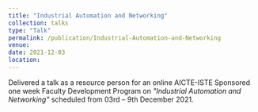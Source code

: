 ```yaml
---
title: "Industrial Automation and Networking"
collection: talks
type: "Talk"
permalink: /publication/Industrial-Automation-and-Networking
venue: 
date: 2021-12-03
location: 
---
```

Delivered a talk as a resource person for an online AICTE-ISTE Sponsored one week Faculty Development Program on <i>"Industrial Automation and Networking"</i> scheduled from 03rd – 9th December 2021.

